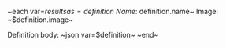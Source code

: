 ~each var=$results as=definition~
Name: ~$definition.name~
Image: ~$definition.image~

Definition body:
~json var=$definition~
~end~
